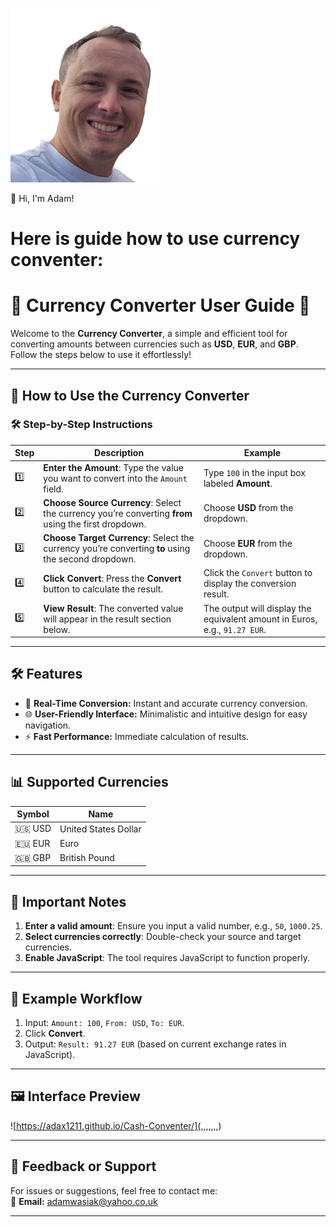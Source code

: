 ![Adam's Photo](.//images/selfie.png)

👋 Hi, I'm Adam!
# Here is guide how to use currency conventer: #
# 🌟 Currency Converter User Guide 🌟

Welcome to the **Currency Converter**, a simple and efficient tool for converting amounts between currencies such as **USD**, **EUR**, and **GBP**. Follow the steps below to use it effortlessly!

---

## 📖 How to Use the Currency Converter

### 🛠 Step-by-Step Instructions

| **Step** | **Description**                                                                                   | **Example**                                                                 |
|----------|---------------------------------------------------------------------------------------------------|-----------------------------------------------------------------------------|
| 1️⃣      | **Enter the Amount**: Type the value you want to convert into the `Amount` field.                  | Type `100` in the input box labeled **Amount**.                             |
| 2️⃣      | **Choose Source Currency**: Select the currency you’re converting **from** using the first dropdown. | Choose **USD** from the dropdown.                                           |
| 3️⃣      | **Choose Target Currency**: Select the currency you’re converting **to** using the second dropdown. | Choose **EUR** from the dropdown.                                           |
| 4️⃣      | **Click Convert**: Press the **Convert** button to calculate the result.                           | Click the `Convert` button to display the conversion result.                |
| 5️⃣      | **View Result**: The converted value will appear in the result section below.                      | The output will display the equivalent amount in Euros, e.g., `91.27 EUR`. |

---

## 🛠 Features

- 🔄 **Real-Time Conversion:** Instant and accurate currency conversion.
- 🌐 **User-Friendly Interface:** Minimalistic and intuitive design for easy navigation.
- ⚡ **Fast Performance:** Immediate calculation of results.

---

## 📊 Supported Currencies

| Symbol | Name                 |
|--------|----------------------|
| 🇺🇸 USD  | United States Dollar |
| 🇪🇺 EUR  | Euro                |
| 🇬🇧 GBP  | British Pound       |

---

## 🚨 Important Notes

1. **Enter a valid amount**: Ensure you input a valid number, e.g., `50`, `1000.25`.
2. **Select currencies correctly**: Double-check your source and target currencies.
3. **Enable JavaScript**: The tool requires JavaScript to function properly.

---

## 🌟 Example Workflow

1. Input: `Amount: 100`, `From: USD`, `To: EUR`.
2. Click **Convert**.
3. Output: `Result: 91.27 EUR` (based on current exchange rates in JavaScript).

---

## 🖼 Interface Preview

![https://adax1211.github.io/Cash-Conventer/](,,,,,,,)

---

## 📩 Feedback or Support

For issues or suggestions, feel free to contact me:  
📧 **Email:** adamwasiak@yahoo.co.uk

---

